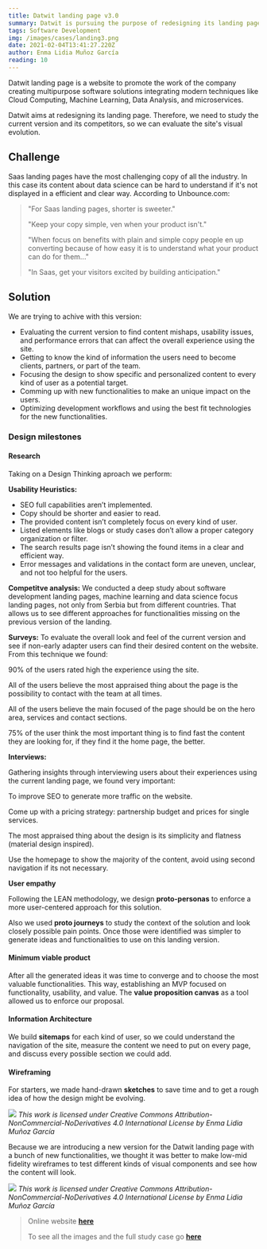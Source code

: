 ```yaml
---
title: Datwit landing page v3.0
summary: Datwit is pursuing the purpose of redesigning its landing page. Therefore we need to study the current version and its competitors, so we can evaluate the site's visual evolution.
tags: Software Development
img: /images/cases/landing3.png
date: 2021-02-04T13:41:27.220Z
author: Enma Lidia Muñoz García 
reading: 10
---
```


Datwit landing page is a website to promote the work of the company creating multipurpose software solutions integrating modern techniques like Cloud Computing, Machine Learning, Data Analysis, and microservices. 

Datwit aims at redesigning its landing page. Therefore, we need to study the current version and its competitors, so we can evaluate the site's visual evolution.

<!--more-->

## Challenge

Saas landing pages have the most challenging copy of all the industry. In this case its content about data science can be hard to understand if it's not displayed in a efficient and clear way.
According to Unbounce.com:

> "For Saas landing pages, shorter is sweeter."
> 
> "Keep your copy simple, ven when your product isn't."
> 
> "When focus on benefits with plain and simple copy people en up converting because of how easy it is to understand what your product can do for them..."
> 
> "In Saas, get your visitors excited by building anticipation."

## Solution

We are trying to achive with this version: 

* Evaluating the current version to find content mishaps, usability issues, and performance errors that can affect the overall experience using the site.
* Getting to know the kind of information the users need to become clients, partners, or part of the team.
* Focusing the design to show specific and personalized content to every kind of user as a potential target.
* Comming up with new functionalities to make an unique impact on the users.
* Optimizing development workflows and using the best fit technologies for the new functionalities.

### Design milestones

#### **Research**

Taking on a Design Thinking aproach we perform:

**Usability Heuristics:**

* SEO full capabilities aren’t implemented.
* Copy should be shorter and easier to read.
* The provided content isn’t completely focus on every kind of user.
* Listed elements like blogs or study cases don’t allow a proper category organization or filter.
* The search results page isn’t showing the found items in a clear and efficient way.
* Error messages and validations in the contact form are uneven, unclear, and not too helpful for the users.

**Competitve analysis:**
We conducted a deep study about software development landing pages, machine learning and data science focus landing pages, not only from Serbia but from different countries. That allows us to see different approaches for functionalities missing on the previous version of the landing.

**Surveys:**
To evaluate the overall look and feel of the current version and see if non-early adapter users can find their desired content on the website. From this technique we found:

90% of the users rated high the experience using the site.

All of the users believe the most appraised thing about the page is the possibility to contact with the team at all times.

All of the users believe the main focused of the page should be on the hero area, services and contact sections. 

75% of the user think the most important thing is to find fast the content they are looking for, if they find it the home page, the better.

**Interviews:**

Gathering insights through interviewing users about their experiences using the current landing page, we found very important: 

To improve SEO to generate more traffic on the website.

Come up with a pricing strategy: partnership budget and prices for single services.

The most appraised thing about the design is its simplicity and flatness (material design inspired).

Use the homepage to show the majority of the content, avoid using second navigation if its not necessary.

**User empathy**

Following the LEAN methodology, we design **proto-personas** to enforce a more user-centered approach for this solution.

Also we used **proto journeys** to study the context of the solution and look closely possible pain points. Once those were identified was simpler to generate ideas and functionalities to use on this landing version.

#### **Minimum viable product**

After all the generated ideas it was time to converge and to choose the most valuable functionalities. This way, establishing an MVP focused on functionality, usability, and value. The **value proposition canvas** as a tool allowed us to enforce our proposal.

#### **Information Architecture**

We build **sitemaps** for each kind of user, so we could understand the navigation of the site, measure the content we need to put on every page, and discuss every possible section we could add.

#### **Wireframing**

For starters, we made hand-drawn **sketches** to save time and to get a rough idea of how the design might be evolving.

<img src="/images/cases/sketches-all.png"/>
<em className="caption">This work is licensed under Creative Commons Attribution-NonCommercial-NoDerivatives 4.0 International License by Enma Lidia Muñoz García</em>

Because we are introducing a new version for the Datwit landing page with a bunch of new functionalities, we thought it was better to make low-mid fidelity wireframes to test different kinds of visual components and see how the content will look.

<img src="/images/cases/low-wiref.png"/>
<em className="caption">This work is licensed under Creative Commons Attribution-NonCommercial-NoDerivatives 4.0 International License by Enma Lidia Muñoz García</em>

> Online website [**here**](https://www.datwit.com)
> 
> To see all the images and the full study case go [**here**](https://www.notion.so/Datwit-landing-page-v3-0-af0782fef7834b92bdbfbd666170762d)
